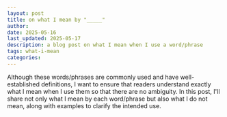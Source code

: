 ```yaml
---
layout: post
title: on what I mean by "_____"
author:
date: 2025-05-16
last_updated: 2025-05-17
description: a blog post on what I mean when I use a word/phrase
tags: what-i-mean
categories:
---
```


Although these words/phrases are commonly used and have well-established definitions, I want to ensure that readers understand exactly what I mean when I use them so that there are no ambiguity. In this post, I'll share not only what I mean by each word/phrase but also what I do not mean, along with examples to clarify the intended use.
